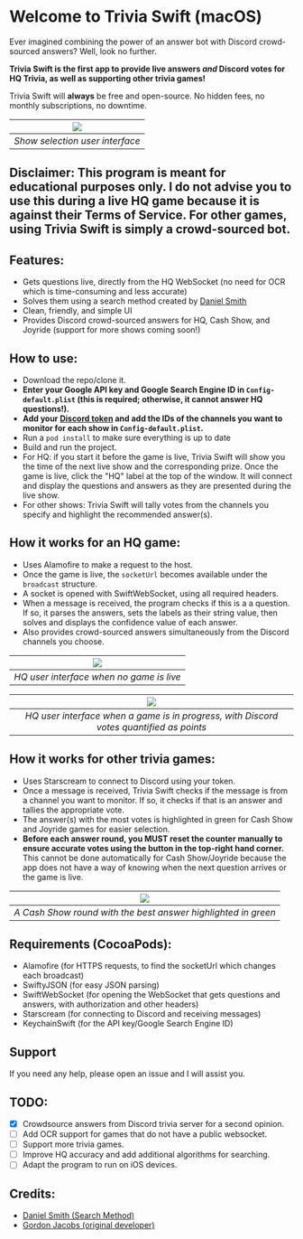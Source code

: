 # Welcome to Trivia Swift (macOS)

Ever imagined combining the power of an answer bot with Discord crowd-sourced answers? Well, look no further. 

**Trivia Swift is the first app to provide live answers *and* Discord votes for HQ Trivia, as well as supporting other trivia games!** 

Trivia Swift will **always** be free and open-source. No hidden fees, no monthly subscriptions, no downtime.

| ![](https://i.imgur.com/NKIezgd.png) | 
|:--:| 
| *Show selection user interface* |

## Disclaimer: This program is meant for educational purposes only. I do not advise you to use this during a live HQ game because it is against their Terms of Service. For other games, using Trivia Swift is simply a crowd-sourced bot.

## Features:
- Gets questions live, directly from the HQ WebSocket (no need for OCR which is time-consuming and less accurate)
- Solves them using a search method created by [Daniel Smith](https://github.com/DanielSmith1239/)
- Clean, friendly, and simple UI
- Provides Discord crowd-sourced answers for HQ, Cash Show, and Joyride (support for more shows coming soon!)

## How to use:
- Download the repo/clone it.
- **Enter your Google API key and Google Search Engine ID in `Config-default.plist` (this is required; otherwise, it cannot answer HQ questions!).**
- **Add your [Discord token](https://github.com/TheRacingLion/Discord-SelfBot/wiki/Discord-Token-Tutorial) and add the IDs of the channels you want to monitor for each show in `Config-default.plist`.**
- Run a `pod install` to make sure everything is up to date
- Build and run the project. 
- For HQ: if you start it before the game is live, Trivia Swift will show you the time of the next live show and the corresponding prize. Once the game is live, click the "HQ" label at the top of the window. It will connect and display the questions and answers as they are presented during the live show.
- For other shows: Trivia Swift will tally votes from the channels you specify and highlight the recommended answer(s).

## How it works for an HQ game:
- Uses Alamofire to make a request to the host.
- Once the game is live, the `socketUrl` becomes available under the `broadcast` structure.
- A socket is opened with SwiftWebSocket, using all required headers.
- When a message is received, the program checks if this is a a question. If so, it parses the answers, sets the labels as their string value, then solves and displays the confidence value of each answer.
- Also provides crowd-sourced answers simultaneously from the Discord channels you choose.

| ![](https://i.imgur.com/2DwlEdo.png) | 
|:--:| 
| *HQ user interface when no game is live* |

| ![](https://i.imgur.com/wHz8b6X.png) | 
|:--:| 
| *HQ user interface when a game is in progress, with Discord votes quantified as points* |

## How it works for other trivia games:
- Uses Starscream to connect to Discord using your token.
- Once a message is received, Trivia Swift checks if the message is from a channel you want to monitor. If so, it checks if that is an answer and tallies the appropriate vote.
- The answer(s) with the most votes is highlighted in green for Cash Show and Joyride games for easier selection.
- **Before each answer round, you MUST reset the counter manually to ensure accurate votes using the button in the top-right hand corner.** This cannot be done automatically for Cash Show/Joyride because the app does not have a way of knowing when the next question arrives or the game is live. 

| ![](https://i.imgur.com/nM6w1we.png) | 
|:--:| 
| *A Cash Show round with the best answer highlighted in green* |

## Requirements (CocoaPods):
- Alamofire (for HTTPS requests, to find the socketUrl which changes each broadcast)
- SwiftyJSON (for easy JSON parsing)
- SwiftWebSocket (for opening the WebSocket that gets questions and answers, with authorization and other headers)
- Starscream (for connecting to Discord and receiving messages) 
- KeychainSwift (for the API key/Google Search Engine ID)

## Support 

If you need any help, please open an issue and I will assist you.

## TODO:
- [x] Crowdsource answers from Discord trivia server for a second opinion.
- [ ] Add OCR support for games that do not have a public websocket.
- [ ] Support more trivia games.
- [ ] Improve HQ accuracy and add additional algorithms for searching.
- [ ] Adapt the program to run on iOS devices.

## Credits:
- [Daniel Smith (Search Method)](https://github.com/DanielSmith1239/)
- [Gordon Jacobs (original developer)](https://github.com/gjacobs314/HQTrivia)